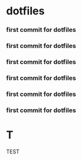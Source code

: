 # dotfiles

### first commit for dotfiles


### first commit for dotfiles
### first commit for dotfiles
### first commit for dotfiles
### first commit for dotfiles
### first commit for dotfiles

T
===
TEST


